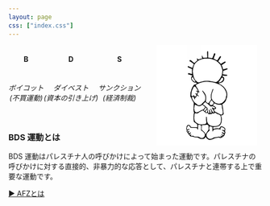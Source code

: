 ```yaml
---
layout: page
css: ["index.css"]
---
```

<div class="page">

<img src="/assets/img/handala.png" style="float:right; width: 200px; padding-right: 10px" />

<div>
  <div style="display: table-row;">
    <div style="display: table-cell; text-align: center;"><h4><strong>B</strong></h4></div>
    <div style="display: table-cell; text-align: center;"><h4><strong>D</strong></h4></div>
    <div style="display: table-cell; text-align: center;"><h4><strong>S</strong></h4></div>
  </div>
  <div style="display: table-row;">
    <div style="display: table-cell; text-align: center;"><h6>ボイコット<br />(不買運動)</h6></div>
    <div style="display: table-cell; text-align: center;"><h6>ダイベスト<br />(資本の引き上げ)</h6></div>
    <div style="display: table-cell; text-align: center;"><h6>サンクション<br />(経済制裁)</h6></div>
  </div>
</div>


<div id="page-info">
  <h3>BDS 運動とは</h3>
</div>
<p>BDS 運動はパレスチナ人の呼びかけによって始まった運動です。パレスチナの呼びかけに対する直接的、非暴力的な応答として、パレスチナと連帯する上で重要な運動です。</p>

<a href="/what-is-afz">▶︎ AFZとは</a>

</div>
